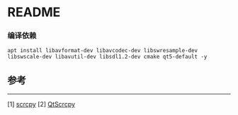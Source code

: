 README
===========================
### 编译依赖
    apt install libavformat-dev libavcodec-dev libswresample-dev libswscale-dev libavutil-dev libsdl1.2-dev cmake qt5-default -y


## 参考
---
[1] [scrcpy](https://github.com/Genymobile/scrcpy)
[2] [QtScrcpy](https://github.com/barry-ran/QtScrcpy)
